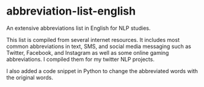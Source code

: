 # abbreviation-list-english
An extensive abbreviations list in English for NLP studies.

This list is compiled from several internet resources. It includes most common abbreviations in text, SMS, and social media messaging such as Twitter, Facebook, and Instagram as well as some online gaming abbreviations. I compiled them for my twitter NLP projects. 

I also added a code snippet in Python to change the abbreviated words with the original words.


